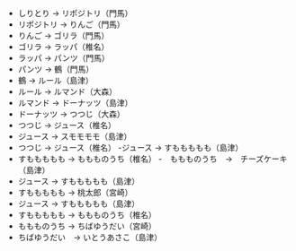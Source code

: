 - しりとり → リポジトリ（門馬）
- リポジトリ → りんご（門馬）
- りんご → ゴリラ（門馬）
- ゴリラ → ラッパ（椎名）
- ラッパ → パンツ（門馬）
- パンツ → 鶴（門馬）
- 鶴 → ルール（島津）
- ルール → ルマンド（大森）
- ルマンド → ドーナッツ（島津）
- ドーナッツ → つつじ（大森）
- つつじ → ジュース（椎名）
- ジュース → スモモモモ（島津）
- つつじ → ジュース（椎名）
-ジュース → すももももも（島津）
- すももももも → ももものうち（椎名）
-　ももものうち　→　チーズケーキ（島津）
- ジュース → すももももも（島津）
- すももももも → 桃太郎（宮崎）
- ジュース → すももももも（島津）
- すももももも → ももものうち（椎名）
- ももものうち → ちばゆうだい（宮崎）
- ちばゆうだい　→ いとうあさこ（島津）
